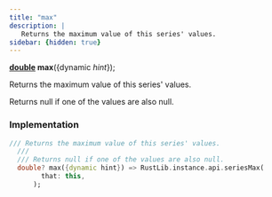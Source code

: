 ```yaml
---
title: "max"
description: |
   Returns the maximum value of this series' values.
sidebar: {hidden: true}
---
```

<span class="dart-code"><strong>[double] max</strong>({<span class="nobr">dynamic <i>hint</i></span>});</span>

 Returns the maximum value of this series' values.

 Returns null if one of the values are also null.
### Implementation
```dart
/// Returns the maximum value of this series' values.
  ///
  /// Returns null if one of the values are also null.
  double? max({dynamic hint}) => RustLib.instance.api.seriesMax(
        that: this,
      );
```

[double]: https://api.flutter.dev/flutter/dart-core/double-class.html